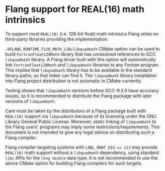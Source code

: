 <!--===- docs/Real16MathSupport.md

   Part of the LLVM Project, under the Apache License v2.0 with LLVM Exceptions.
   See https://llvm.org/LICENSE.txt for license information.
   SPDX-License-Identifier: Apache-2.0 WITH LLVM-exception

-->

# Flang support for REAL(16) math intrinsics

To support most `REAL(16)` (i.e. 128-bit float) math intrinsics Flang relies
on third-party libraries providing the implementation.

`-DFLANG_RUNTIME_F128_MATH_LIB=libquadmath` CMake option can be used
to build `FortranFloat128Math` library that has unresolved references
to GCC `libquadmath` library. A Flang driver built with this option
will automatically link `FortranFloat128Math` and `libquadmath` libraries
to any Fortran program. This implies that `libquadmath` library
has to be available in the standard library paths, so that linker
can find it. The `libquadmath` library installation into Flang project
distribution is not automatic in CMake currently.

Testing shows that `libquadmath` versions before GCC-9.3.0 have
accuracy issues, so it is recommended to distribute the Flang
package with later versions of `libquadmath`.

Care must be taken by the distributors of a Flang package built
with `REAL(16)` support via `libquadmath` because of its licensing
under the GNU Library General Public License. Moreover, static linking
of `libquadmath` to the Flang users' programs may imply some
restrictions/requirements. This document is not intended to give
any legal advice on distributing such a Flang compiler.

Flang compiler targeting systems with `LDBL_MANT_DIG == 113`
may provide `REAL(16)` math support without a `libquadmath`
dependency, using standard `libc` APIs for the `long double`
data type. It is not recommended to use the above CMake option
for building Flang compilers for such targets.
